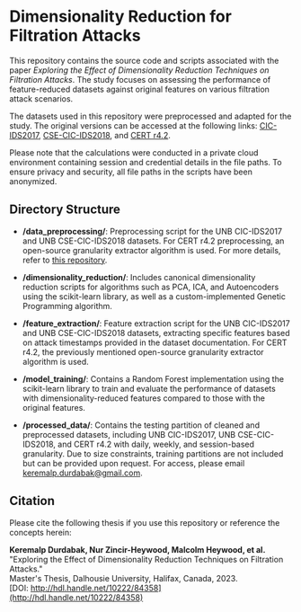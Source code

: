 # Dimensionality Reduction for Filtration Attacks

This repository contains the source code and scripts associated with the paper *Exploring the Effect of Dimensionality Reduction Techniques on Filtration Attacks*. The study focuses on assessing the performance of feature-reduced datasets against original features on various filtration attack scenarios.

The datasets used in this repository were preprocessed and adapted for the study. The original versions can be accessed at the following links: [CIC-IDS2017](https://www.unb.ca/cic/datasets/ids-2017.html), [CSE-CIC-IDS2018](https://www.unb.ca/cic/datasets/ids-2018.html), and [CERT r4.2](https://kilthub.cmu.edu/articles/dataset/Insider_Threat_Test_Dataset/12841247).



Please note that the calculations were conducted in a private cloud environment containing session and credential details in the file paths. To ensure privacy and security, all file paths in the scripts have been anonymized.


## Directory Structure

- **/data_preprocessing/**: Preprocessing script for the UNB CIC-IDS2017 and UNB CSE-CIC-IDS2018 datasets. For CERT r4.2 preprocessing, an open-source granularity extractor algorithm is used. For more details, refer to [this repository](https://github.com/lcd-dal/feature-extraction-for-CERT-insider-threat-test-datasets).


- **/dimensionality_reduction/**: Includes canonical dimensionality reduction scripts for algorithms such as PCA, ICA, and Autoencoders using the scikit-learn library, as well as a custom-implemented Genetic Programming algorithm.

- **/feature_extraction/**: Feature extraction script for the UNB CIC-IDS2017 and UNB CSE-CIC-IDS2018 datasets, extracting specific features based on attack timestamps provided in the dataset documentation. For CERT r4.2, the previously mentioned open-source granularity extractor algorithm is used.


- **/model_training/**: Contains a Random Forest implementation using the scikit-learn library to train and evaluate the performance of datasets with dimensionality-reduced features compared to those with the original features.

- **/processed_data/**: Contains the testing partition of cleaned and preprocessed datasets, including UNB CIC-IDS2017, UNB CSE-CIC-IDS2018, and CERT r4.2 with daily, weekly, and session-based granularity. Due to size constraints, training partitions are not included but can be provided upon request. For access, please email keremalp.durdabak@gmail.com.



## Citation

Please cite the following thesis if you use this repository or reference the concepts herein:

**Keremalp Durdabak, Nur Zincir-Heywood, Malcolm Heywood, et al.**  
"Exploring the Effect of Dimensionality Reduction Techniques on Filtration Attacks."  
Master's Thesis, Dalhousie University, Halifax, Canada, 2023.  
[DOI: http://hdl.handle.net/10222/84358](http://hdl.handle.net/10222/84358)
